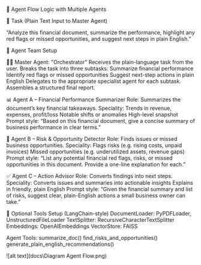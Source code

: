🧠 Agent Flow Logic with Multiple Agents

🔷 Task (Plain Text Input to Master Agent)

“Analyze this financial document, summarize the performance, highlight any red flags or missed opportunities, and suggest next steps in plain English.”

👥 Agent Team Setup

🧑‍✈️ Master Agent: "Orchestrator"
Receives the plain-language task from the user.
Breaks the task into three subtasks:
Summarize financial performance
Identify red flags or missed opportunities
Suggest next-step actions in plain English
Delegates to the appropriate specialist agent for each subtask.
Assembles a structured final report.


📊 Agent A – Financial Performance Summarizer
Role: Summarizes the document’s key financial takeaways.
Speciality:
Trends in revenue, expenses, profit/loss
Notable shifts or anomalies
High-level snapshot
Prompt style:
“Based on this financial document, give a concise summary of business performance in clear terms.”


🚨 Agent B – Risk & Opportunity Detector
Role: Finds issues or missed business opportunities.
Speciality:
Flags risks (e.g. rising costs, unpaid invoices)
Missed opportunities (e.g. underutilized assets, revenue gaps)
Prompt style:
“List any potential financial red flags, risks, or missed opportunities in this document. Provide a one-line explanation for each.”


✅ Agent C – Action Advisor
Role: Converts findings into next steps.
Speciality:
Converts issues and summaries into actionable insights
Explains in friendly, plain English
Prompt style:
“Given the financial summary and list of risks, suggest clear, plain-English actions a small business owner can take.”


🧰 Optional Tools Setup (LangChain-style)
DocumentLoader: PyPDFLoader, UnstructuredFileLoader
TextSplitter: RecursiveCharacterTextSplitter
Embeddings: OpenAIEmbeddings
VectorStore: FAISS

Agent Tools:
summarize_doc()
find_risks_and_opportunities()
generate_plain_english_recommendations()

![alt text](docs\Diagram Agent Flow.png)
